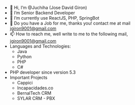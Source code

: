 - 👋 Hi, I’m @Juchiha (Jose David Giron)
- 👀 I’m Senior Backend Developer
- 🌱 I’m currently use ReactJS, PHP, SpringBot
- 💞️ Do you have a Job for me, thanks you! contact me at mail jgiron9001@gmail.com 
- 📫 How to reach me, well write to me to the following mail, jgiron9001@gmail.com
- Languages and Technologies:
    - Java
    - Python
    - PHP
    - C#
- PHP developer since version 5.3
- Important Projects 
  - Cappici
  - Incapacidades.co
  - BernalTech CRM
  - SYLAR CRM - PBX
<!---
Juchiha/Juchiha is a ✨ special ✨ repository because its `README.md` (this file) appears on your GitHub profile.
You can click the Preview link to take a look at your changes.
--->
